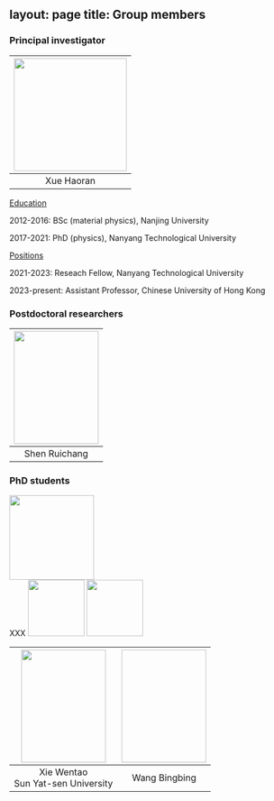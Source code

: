 layout: page
title: Group members
---

### Principal investigator

|<img src="https://github.com/haoran-group/haoran-group.github.io/assets/154585121/153774ba-4a14-480b-bafd-51fc3f7a33a3"  width="200" height="200">|
|:--:| 
|Xue Haoran|


<ins>Education</ins>

2012-2016: BSc (material physics), Nanjing University

2017-2021: PhD (physics), Nanyang Technological University

<ins>Positions</ins>

2021-2023: Reseach Fellow, Nanyang Technological University

2023-present: Assistant Professor, Chinese University of Hong Kong

### Postdoctoral researchers

|<img src="https://github.com/user-attachments/assets/50ac0715-d213-4428-8651-59aa2bce4362"  width="150" height="200">|
|:--:| 
|Shen Ruichang|

### PhD students

<p float="left">
  <img src="https://github.com/user-attachments/assets/50ac0715-d213-4428-8651-59aa2bce4362" width="150" /> <br> XXX
  <img src="https://github.com/user-attachments/assets/50ac0715-d213-4428-8651-59aa2bce4362" width="100" /> 
  <img src="https://github.com/user-attachments/assets/50ac0715-d213-4428-8651-59aa2bce4362" width="100" />
</p>

|<img src="https://github.com/user-attachments/assets/26473b5e-7eb9-4c65-aa0d-f3db51955640" width="150" height="200">|<img scr="https://github.com/user-attachments/assets/26473b5e-7eb9-4c65-aa0d-f3db51955640" width="150" height="200">|
|:--:|:--:|
|Xie Wentao<br>Sun Yat-sen University|Wang Bingbing|




